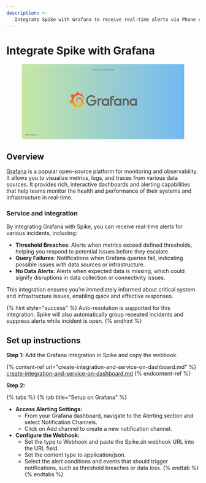 ```yaml
---
description: >-
   Integrate Spike with Grafana to receive real-time alerts via Phone calls, SMS, Slack, MS Teams, and more for your app's metrics, logs, and traces. 
---
```


# Integrate Spike with Grafana
<figure><img src="../.gitbook/assets/Grafana integration.png" alt=""><figcaption></figcaption></figure>

## Overview
[Grafana](https://grafana.com) is a popular open-source platform for monitoring and observability. It allows you to visualize metrics, logs, and traces from various data sources. It provides rich, interactive dashboards and alerting capabilities that help teams monitor the health and performance of their systems and infrastructure in real-time.

### Service and integration
By integrating Grafana with Spike, you can receive real-time alerts for various incidents, including:

* **Threshold Breaches**: Alerts when metrics exceed defined thresholds, helping you respond to potential issues before they escalate.
* **Query Failures**: Notifications when Grafana queries fail, indicating possible issues with data sources or infrastructure.
* **No Data Alerts**: Alerts when expected data is missing, which could signify disruptions in data collection or connectivity issues.

This integration ensures you’re immediately informed about critical system and infrastructure issues, enabling quick and effective responses.

{% hint style="success" %}
Auto-resolution is supported for this integration. Spike will also automatically group repeated incidents and suppress alerts while incident is open.
{% endhint %}

## Set up instructions

**Step 1:** Add the Grafana integration in Spike and copy the webhook.&#x20;

{% content-ref url="create-integration-and-service-on-dashboard.md" %}
[create-integration-and-service-on-dashboard.md](create-integration-and-service-on-dashboard.md)
{% endcontent-ref %}

**Step 2:**

{% tabs %}
{% tab title="Setup on Grafana" %}

* **Access Alerting Settings:**
  * From your Grafana dashboard, navigate to the Alerting section and select Notification Channels.
  * Click on Add channel to create a new notification channel.
* **Configure the Webhook:**
  * Set the type to Webhook and paste the Spike.sh webhook URL into the URL field.
  * Set the content type to application/json.
  * Select the alert conditions and events that should trigger notifications, such as threshold breaches or data loss.
{% endtab %}
{% endtabs %}